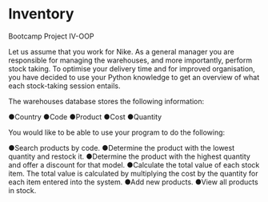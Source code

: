 # Inventory

Bootcamp Project IV-OOP

Let us assume that you work for Nike. As a general manager you are responsible for managing the warehouses, and more importantly, 
perform stock taking. To optimise your delivery time and for improved organisation, you have decided to use your Python knowledge to get 
an overview of what each stock-taking session entails.

The warehouses database stores the following information: 

●Country 
●Code 
●Product 
●Cost 
●Quantity  

You would like to be able to use your program to do the following: 

●Search products by code. 
●Determine the product with the lowest quantity and restock it. 
●Determine the product with the highest quantity and offer a discount for that model. 
●Calculate the total value of each stock item. The total value is calculated by multiplying the cost by the quantity for each item entered 
into the system.
●Add new products.
●View all products in stock.

